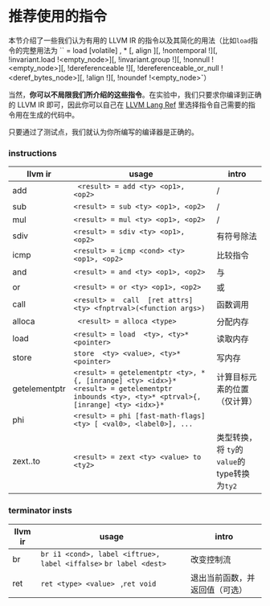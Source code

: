 # 推荐使用的指令

本节介绍了一些我们认为有用的 LLVM IR 的指令以及其简化的用法（比如`load`指令的完整用法为
``<result> = load [volatile] <ty>, <ty>* <pointer>[, align <alignment>][, !nontemporal !][, !invariant.load !<empty_node>][, !invariant.group !][, !nonnull !<empty_node>][, !dereferenceable !][, !dereferenceable_or_null !<deref_bytes_node>][, !align !][, !noundef !<empty_node>**`**）

当然，**你可以不局限我们所介绍的这些指令**。在实验中，我们只要求你编译到正确的 LLVM IR 即可，因此你可以自己在 [LLVM Lang Ref](https://llvm.org/docs/LangRef.html) 里选择指令自己需要的指令用在生成的代码中。

只要通过了测试点，我们就认为你所编写的编译器是正确的。

### instructions

| llvm ir | usage                                                        | intro |
| ------- | ------------------------------------------------------------ | ----- |
| add     | ` <result> = add <ty> <op1>, <op2>`                          | / |
| sub     | `<result> = sub <ty> <op1>, <op2>`                           | / |
| mul     | `<result> = mul <ty> <op1>, <op2> `                          | / |
| sdiv    | `<result> = sdiv <ty> <op1>, <op2>  `                        | 有符号除法 |
| icmp    | `<result> = icmp <cond> <ty> <op1>, <op2>   `                | 比较指令 |
| and     | `<result> = and <ty> <op1>, <op2>  `                         | 与 |
| or      | `<result> = or <ty> <op1>, <op2>   `                         | 或 |
| call    | `<result> =  call  [ret attrs]  <ty> <fnptrval>(<function args>)` | 函数调用 |
| alloca        | `  <result> = alloca <type> ` | 分配内存                 |
| load          | `<result> = load  <ty>, <ty>* <pointer>` | 读取内存                                               |
| store         | `store  <ty> <value>, <ty>* <pointer>` | 写内存                                              |
| getelementptr | `<result> = getelementptr <ty>, * {, [inrange] <ty> <idx>}*`                                                                                                 `<result> = getelementptr inbounds <ty>, <ty>* <ptrval>{, [inrange] <ty> <idx>}*` | 计算目标元素的位置（仅计算） |
| phi           | `<result> = phi [fast-math-flags] <ty> [ <val0>, <label0>], ...` |  |
| zext..to      | `<result> = zext <ty> <value> to <ty2>  ` | 类型转换，将 `ty`的`value`的type转换为`ty2`                         |

### terminator insts

| llvm ir | usage                                                        | intro                          |
| ------- | ------------------------------------------------------------ | ------------------------------ |
| br      | `br i1 <cond>, label <iftrue>, label <iffalse>`       `br label <dest>  ` | 改变控制流                     |
| ret     | `ret <type> <value> `  ,`ret void  `                         | 退出当前函数，并返回值（可选） |
